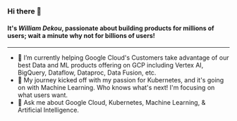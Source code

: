 ### Hi there 👋 
#### It's _William Dekou_, passionate about building products for millions of users; wait a minute why not for billions of users!
---
- 🔭 I’m currently helping Google Cloud's Customers take advantage of our best Data and ML products offering on GCP including Vertex AI, BigQuery, Dataflow, Dataproc, Data Fusion, etc.
- 🌱 My journey kicked off with my passion for Kubernetes, and it's going on with Machine Learning. Who knows what's next! I'm focusing on what users want.
- 💬 Ask me about Google Cloud, Kubernetes, Machine Learning, & Artificial Intelligence.

<!--
**wdekou/wdekou** is a ✨ _special_ ✨ repository because its `README.md` (this file) appears on your GitHub profile.

Here are some ideas to get you started:

- 🔭 I’m currently working on ...
- 🌱 I’m currently learning ...
- 👯 I’m looking to collaborate on ...
- 🤔 I’m looking for help with ...
- 💬 Ask me about ...
- 📫 How to reach me: ...
- 😄 Pronouns: ...
- ⚡ Fun fact: ...
-->
